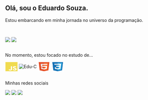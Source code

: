 ## Olá, sou o Eduardo Souza.
<p>Estou embarcando em minha jornada no universo da programação. </p>

  ##

<div style="display: inline_block"><br>
  
  <img height="180em" src="https://github-readme-stats.vercel.app/api?username=EduardoPSouza01&show_icons=true&theme=dracula&include_all_commits=true"/>
  <img height="180em" src="https://github-readme-stats.vercel.app/api/top-langs/?username=EduardoPSouza01&layout=compact&langs_count=7&theme=dracula"/>
</div>

  ##

<div style="display: inline_block">
  <p>No momento, estou focado no estudo de...</p>
  <img align="center" alt="Edu-Js" height="30" width="40" src="https://raw.githubusercontent.com/devicons/devicon/master/icons/javascript/javascript-plain.svg">
  <img  align="center" alt="Edu-C"height="30px" width="40px" src="https://icongr.am/devicon/c-original.svg?size=128&color=currentColor">
  <img align="center" alt="Edu-HTML" height="30" width="40" src="https://raw.githubusercontent.com/devicons/devicon/master/icons/html5/html5-original.svg">
  <img align="center" alt="Edu-CSS" height="30" width="40" src="https://raw.githubusercontent.com/devicons/devicon/master/icons/css3/css3-original.svg">
</div>

##

<div>
      <p>Minhas redes sociais</p>
    <a href="https://www.instagram.com/duu_psouza/" target="_blank"><img src="https://img.shields.io/badge/-Instagram-%23E4405F?style=for-the-badge&logo=instagram&logoColor=white" target="_blank"></a>
    <a href="https://www.linkedin.com/in/eduardo-souza-757793105/" target="_blank"><img src="https://img.shields.io/badge/-LinkedIn-%230077B5?style=for-the-badge&logo=linkedin&logoColor=white" target="_blank"></a> 
    <a href="https://discord.com/channels/eduardopsouza" target="_blank"><img src="https://img.shields.io/badge/Discord-7289DA?style=for-the-badge&logo=discord&logoColor=white" target="_blank"></a> 
</div>
